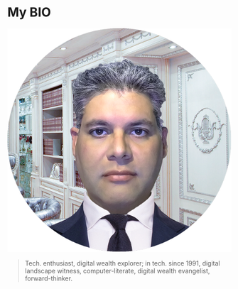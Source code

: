 # My BIO
![LDiazGambCircular648px](LDiazGambCircular648px.png)

>Tech. enthusiast, digital wealth explorer; in tech. since 1991, digital landscape witness, computer-literate, digital wealth evangelist, forward-thinker.
